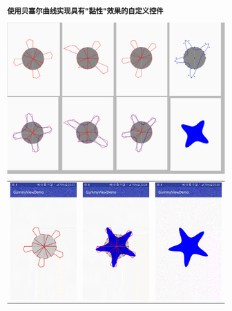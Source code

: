### 使用贝塞尔曲线实现具有"黏性"效果的自定义控件

![](https://raw.githubusercontent.com/DuanJiaNing/GummyView/master/screenshots.png)

<table>
<tr>
<td><img src="https://raw.githubusercontent.com/DuanJiaNing/GummyView/master/gummy_01.gif"/></td>
<td><img src="https://raw.githubusercontent.com/DuanJiaNing/GummyView/master/gummy_02.gif"/></td>
<td><img src="https://raw.githubusercontent.com/DuanJiaNing/GummyView/master/gummy_03.gif"/></td>
</tr>
</table>